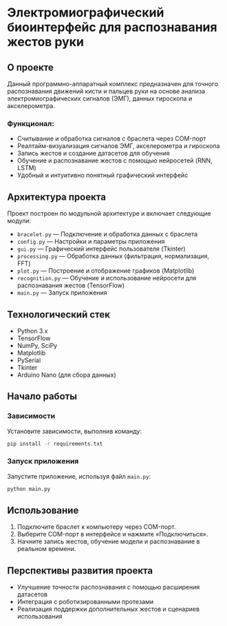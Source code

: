 # Электромиографический биоинтерфейс для распознавания жестов руки

## О проекте
Данный программно-аппаратный комплекс предназначен для точного распознавания движений кисти и пальцев руки на основе анализа электромиографических сигналов (ЭМГ), данных гироскопа и акселерометра.

### Функционал:
- Считывание и обработка сигналов с браслета через COM-порт
- Реалтайм-визуализация сигналов ЭМГ, акселерометра и гироскопа
- Запись жестов и создание датасетов для обучения
- Обучение и распознавание жестов с помощью нейросетей (RNN, LSTM)
- Удобный и интуитивно понятный графический интерфейс

## Архитектура проекта
Проект построен по модульной архитектуре и включает следующие модули:

- `bracelet.py` — Подключение и обработка данных с браслета
- `config.py` — Настройки и параметры приложения
- `gui.py` — Графический интерфейс пользователя (Tkinter)
- `processing.py` — Обработка данных (фильтрация, нормализация, FFT)
- `plot.py` — Построение и отображение графиков (Matplotlib)
- `recognition.py` — Обучение и использование нейросети для распознавания жестов (TensorFlow)
- `main.py` — Запуск приложения

## Технологический стек
- Python 3.x
- TensorFlow
- NumPy, SciPy
- Matplotlib
- PySerial
- Tkinter
- Arduino Nano (для сбора данных)

## Начало работы

### Зависимости
Установите зависимости, выполнив команду:
```bash
pip install -r requirements.txt
```

### Запуск приложения
Запустите приложение, используя файл `main.py`:
```bash
python main.py
```

## Использование
1. Подключите браслет к компьютеру через COM-порт.
2. Выберите COM-порт в интерфейсе и нажмите «Подключиться».
3. Начните запись жестов, обучение модели и распознавание в реальном времени.

## Перспективы развития проекта
- Улучшение точности распознавания с помощью расширения датасетов
- Интеграция с роботизированными протезами
- Реализация поддержки дополнительных жестов и сценариев использования
